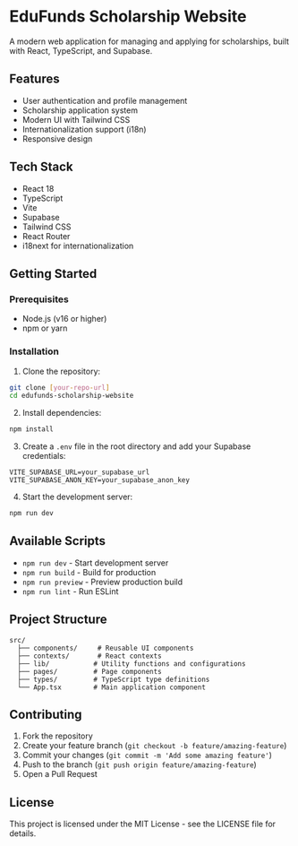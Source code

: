 # EduFunds Scholarship Website

A modern web application for managing and applying for scholarships, built with React, TypeScript, and Supabase.

## Features

- User authentication and profile management
- Scholarship application system
- Modern UI with Tailwind CSS
- Internationalization support (i18n)
- Responsive design

## Tech Stack

- React 18
- TypeScript
- Vite
- Supabase
- Tailwind CSS
- React Router
- i18next for internationalization

## Getting Started

### Prerequisites

- Node.js (v16 or higher)
- npm or yarn

### Installation

1. Clone the repository:
```bash
git clone [your-repo-url]
cd edufunds-scholarship-website
```

2. Install dependencies:
```bash
npm install
```

3. Create a `.env` file in the root directory and add your Supabase credentials:
```
VITE_SUPABASE_URL=your_supabase_url
VITE_SUPABASE_ANON_KEY=your_supabase_anon_key
```

4. Start the development server:
```bash
npm run dev
```

## Available Scripts

- `npm run dev` - Start development server
- `npm run build` - Build for production
- `npm run preview` - Preview production build
- `npm run lint` - Run ESLint

## Project Structure

```
src/
  ├── components/     # Reusable UI components
  ├── contexts/       # React contexts
  ├── lib/           # Utility functions and configurations
  ├── pages/         # Page components
  ├── types/         # TypeScript type definitions
  └── App.tsx        # Main application component
```

## Contributing

1. Fork the repository
2. Create your feature branch (`git checkout -b feature/amazing-feature`)
3. Commit your changes (`git commit -m 'Add some amazing feature'`)
4. Push to the branch (`git push origin feature/amazing-feature`)
5. Open a Pull Request

## License

This project is licensed under the MIT License - see the LICENSE file for details. 
